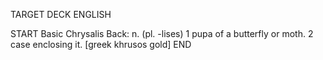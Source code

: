 TARGET DECK
ENGLISH

START
Basic
Chrysalis
Back: n. (pl. -lises) 1 pupa of a butterfly or moth. 2 case enclosing it. [greek khrusos gold]
END
